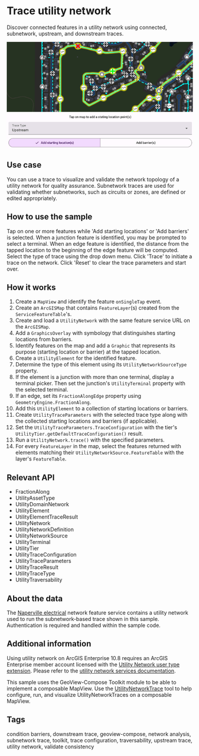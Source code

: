 # Trace utility network

Discover connected features in a utility network using connected, subnetwork, upstream, and downstream traces.

![Image of trace utility network](trace-utility-network.png)

## Use case

You can use a trace to visualize and validate the network topology of a utility network for quality assurance. Subnetwork traces are used for validating whether subnetworks, such as circuits or zones, are defined or edited appropriately.

## How to use the sample

Tap on one or more features while 'Add starting locations' or 'Add barriers' is selected. When a junction feature is identified, you may be prompted to select a terminal. When an edge feature is identified, the distance from the tapped location to the beginning of the edge feature will be computed. Select the type of trace using the drop down menu. Click 'Trace' to initiate a trace on the network. Click 'Reset' to clear the trace parameters and start over.

## How it works

1. Create a `MapView` and identify the feature `onSingleTap` event.
2. Create an `ArcGISMap` that contains `FeatureLayer`(s) created from the `ServiceFeatureTable`'s.
3. Create and load a `UtilityNetwork` with the same feature service URL on the `ArcGISMap`.
4. Add a `GraphicsOverlay` with symbology that distinguishes starting locations from barriers.
5. Identify features on the map and add a `Graphic` that represents its purpose (starting location or barrier) at the tapped location.
6. Create a `UtilityElement` for the identified feature.
7. Determine the type of this element using its `UtilityNetworkSourceType` property.
8. If the element is a junction with more than one terminal, display a terminal picker. Then set the junction's `UtilityTerminal` property with the selected terminal.
9. If an edge, set its `FractionAlongEdge` property using `GeometryEngine.FractionAlong`.
10. Add this `UtilityElement` to a collection of starting locations or barriers.
11. Create `UtilityTraceParameters` with the selected trace type along with the collected starting locations and barriers (if applicable).
12. Set the `UtilityTraceParameters.TraceConfiguration` with the tier's `UtilityTier.getDefaultTraceConfiguration()` result.
13. Run a `UtilityNetwork.trace()` with the specified parameters.
14. For every `FeatureLayer` in the map, select the features returned with elements matching their `UtilityNetworkSource.FeatureTable` with the layer's `FeatureTable`.

## Relevant API

* FractionAlong
* UtilityAssetType
* UtilityDomainNetwork
* UtilityElement
* UtilityElementTraceResult
* UtilityNetwork
* UtilityNetworkDefinition
* UtilityNetworkSource
* UtilityTerminal
* UtilityTier
* UtilityTraceConfiguration
* UtilityTraceParameters
* UtilityTraceResult
* UtilityTraceType
* UtilityTraversability

## About the data

The [Naperville electrical](https://sampleserver7.arcgisonline.com/server/rest/services/UtilityNetwork/NapervilleElectric/FeatureServer) network feature service contains a utility network used to run the subnetwork-based trace shown in this sample. Authentication is required and handled within the sample code.

## Additional information

Using utility network on ArcGIS Enterprise 10.8 requires an ArcGIS Enterprise member account licensed with the [Utility Network user type extension](https://enterprise.arcgis.com/en/portal/latest/administer/windows/license-user-type-extensions.htm#ESRI_SECTION1_41D78AD9691B42E0A8C227C113C0C0BF). Please refer to the [utility network services documentation](https://enterprise.arcgis.com/en/server/latest/publish-services/windows/utility-network-services.htm).


This sample uses the GeoView-Compose Toolkit module to be able to implement a composable MapView. Use the [UtilityNetworkTrace](https://github.com/Esri/arcgis-maps-sdk-kotlin-toolkit/tree/main/toolkit/utilitynetworks) tool to help configure, run, and visualize UtilityNetworkTraces on a composable MapView.

## Tags

condition barriers, downstream trace, geoview-compose, network analysis, subnetwork trace, toolkit, trace configuration, traversability, upstream trace, utility network, validate consistency
